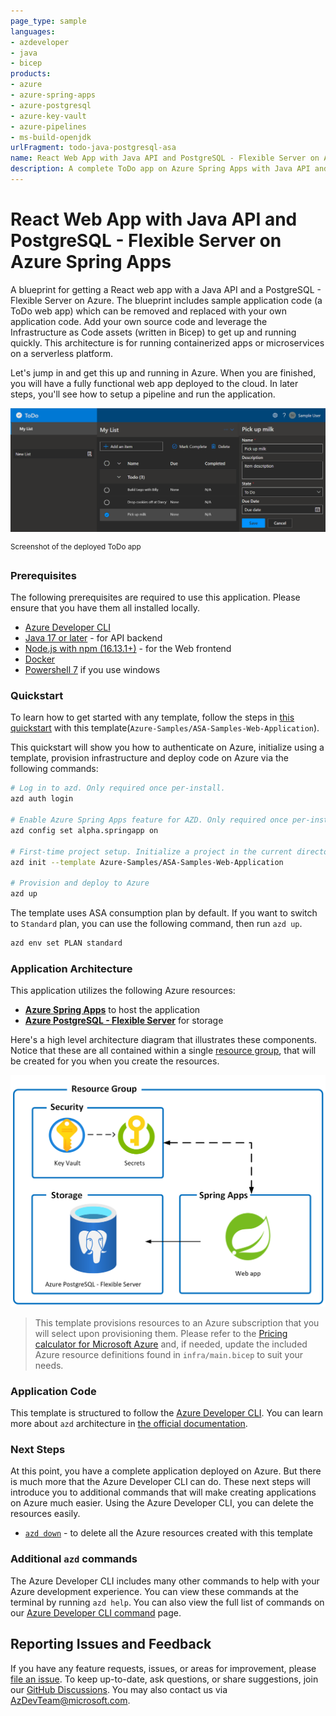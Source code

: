 ```yaml
---
page_type: sample
languages:
- azdeveloper
- java
- bicep
products:
- azure
- azure-spring-apps
- azure-postgresql
- azure-key-vault
- azure-pipelines
- ms-build-openjdk
urlFragment: todo-java-postgresql-asa
name: React Web App with Java API and PostgreSQL - Flexible Server on Azure Spring Apps
description: A complete ToDo app on Azure Spring Apps with Java API and Azure Database for PostgreSQL flexible server for storage. Uses Azure Developer CLI (azd) to build, deploy, and run
---
```

<!-- YAML front-matter schema: https://review.learn.microsoft.com/en-us/help/contribute/samples/process/onboarding?branch=main#supported-metadata-fields-for-readmemd -->
# React Web App with Java API and PostgreSQL - Flexible Server on Azure Spring Apps

A blueprint for getting a React web app with a Java API and a PostgreSQL - Flexible Server on Azure. The blueprint includes sample application code (a ToDo web app) which can be removed and replaced with your own application code. Add your own source code and leverage the Infrastructure as Code assets (written in Bicep) to get up and running quickly. This architecture is for running containerized apps or microservices on a serverless platform.

Let's jump in and get this up and running in Azure. When you are finished, you will have a fully functional web app deployed to the cloud. In later steps, you'll see how to setup a pipeline and run the application.

!["Screenshot of deployed ToDo app"](assets/web.png)

<sup>Screenshot of the deployed ToDo app</sup>

### Prerequisites

The following prerequisites are required to use this application. Please ensure that you have them all installed locally.

- [Azure Developer CLI](https://aka.ms/azd-install)
- [Java 17 or later](https://learn.microsoft.com/en-us/java/openjdk/install) - for API backend
- [Node.js with npm (16.13.1+)](https://nodejs.org/) - for the Web frontend
- [Docker](https://docs.docker.com/get-docker/)
- [Powershell 7](https://learn.microsoft.com/powershell/scripting/install/installing-powershell-on-windows?view=powershell-7.3) if you use windows

### Quickstart

To learn how to get started with any template, follow the steps in [this quickstart](https://learn.microsoft.com/azure/developer/azure-developer-cli/get-started?tabs=localinstall&pivots=programming-language-java) with this template(`Azure-Samples/ASA-Samples-Web-Application`).

This quickstart will show you how to authenticate on Azure, initialize using a template, provision infrastructure and deploy code on Azure via the following commands:

```bash
# Log in to azd. Only required once per-install.
azd auth login

# Enable Azure Spring Apps feature for AZD. Only required once per-install.
azd config set alpha.springapp on

# First-time project setup. Initialize a project in the current directory, using this template. 
azd init --template Azure-Samples/ASA-Samples-Web-Application

# Provision and deploy to Azure
azd up
```

The template uses ASA consumption plan by default. If you want to switch to `Standard` plan, you can use the following command, then run `azd up`.

```bash
azd env set PLAN standard
```

### Application Architecture

This application utilizes the following Azure resources:

- [**Azure Spring Apps**](https://docs.microsoft.com/azure/spring-apps/) to host the application
- [**Azure PostgreSQL - Flexible Server**](https://docs.microsoft.com/azure/postgresql/flexible-server/) for storage

Here's a high level architecture diagram that illustrates these components. Notice that these are all contained within a single [resource group](https://docs.microsoft.com/azure/azure-resource-manager/management/manage-resource-groups-portal), that will be created for you when you create the resources.

!["Application architecture diagram"](assets/resources.png)

> This template provisions resources to an Azure subscription that you will select upon provisioning them. Please refer to the [Pricing calculator for Microsoft Azure](https://azure.microsoft.com/pricing/calculator/) and, if needed, update the included Azure resource definitions found in `infra/main.bicep` to suit your needs.

### Application Code

This template is structured to follow the [Azure Developer CLI](https://aka.ms/azure-dev/overview). You can learn more about `azd` architecture in [the official documentation](https://learn.microsoft.com/azure/developer/azure-developer-cli/make-azd-compatible?pivots=azd-create#understand-the-azd-architecture).

### Next Steps

At this point, you have a complete application deployed on Azure. But there is much more that the Azure Developer CLI can do. These next steps will introduce you to additional commands that will make creating applications on Azure much easier. Using the Azure Developer CLI, you can delete the resources easily.

- [`azd down`](https://learn.microsoft.com/azure/developer/azure-developer-cli/reference#azd-down) - to delete all the Azure resources created with this template


### Additional `azd` commands

The Azure Developer CLI includes many other commands to help with your Azure development experience. You can view these commands at the terminal by running `azd help`. You can also view the full list of commands on our [Azure Developer CLI command](https://aka.ms/azure-dev/ref) page.

## Reporting Issues and Feedback

If you have any feature requests, issues, or areas for improvement, please [file an issue](https://aka.ms/azure-dev/issues). To keep up-to-date, ask questions, or share suggestions, join our [GitHub Discussions](https://aka.ms/azure-dev/discussions). You may also contact us via AzDevTeam@microsoft.com.
